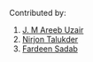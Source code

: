 Contributed by:
1. [J. M Areeb Uzair](https://github.com/areebuzair)
2. [Nirjon Talukder](https://github.com/nrzn77)
3. [Fardeen Sadab](https://github.com/fardeensadab)

